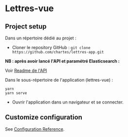 # Lettres-vue

## Project setup
Dans un répertoire dédié au projet :
- Cloner le repository GitHub : `git clone https://github.com/chartes/lettres-app.git`

**NB : après avoir lancé l'API et paramétré Elasticsearch :**

Voir [Readme de l'API](https://github.com/chartes/lettres-app/blob/dev/README.md)


Dans le sous-répertoire de l'application (lettres-vue) :
```
yarn
yarn serve
```

- Ouvrir l'application dans un navigateur et se connecter.

## Customize configuration
See [Configuration Reference](https://cli.vuejs.org/config/).
